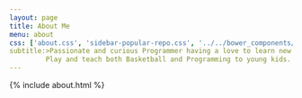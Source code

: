 ```yaml
---
layout: page
title: About Me
menu: about
css: ['about.css', 'sidebar-popular-repo.css', '../../bower_components/flag-icon-css/css/flag-icon.min.css']
subtitle:>Passionate and curious Programmer having a love to learn new technologies.
         Play and teach both Basketball and Programming to young kids.
---
```


{% include about.html %}